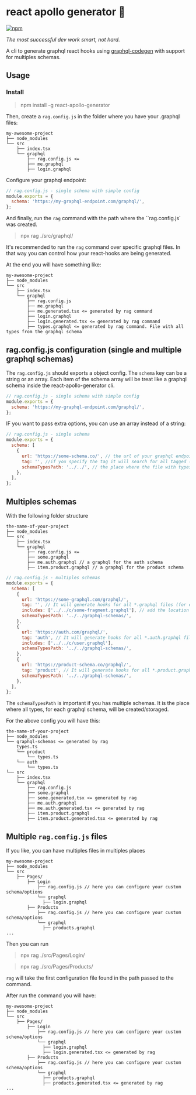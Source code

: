# react apollo generator 🔧
[![npm](https://img.shields.io/npm/v/react-apollo-generator)](https://www.npmjs.com/package/react-apollo-generator)

_The most successful dev work smart, not hard._


A cli to generate graphql react hooks using [graphql-codegen](https://github.com/dotansimha/graphql-code-generator) with support for multiples schemas.

## Usage

### Install
> npm install -g react-apollo-generator

Then, create a `rag.config.js` in the folder where you have your .graphql files:
```
my-awesome-project
├── node_modules
└── src
    ├── index.tsx
    └── graphql
        ├── rag.config.js <=
        ├── me.graphql
        ├── login.graphql
```

Configure your graphql endpoint:
```js
// rag.config.js - single schema with simple config
module.exports = {
  schema: 'https://my-graphql-endpoint.com/graphql/',
};
```
And finally, run the `rag` command with the path where the ``rag.config.js` was created.
> npx rag ./src/graphql/

It's recommended to run the `rag` command over specific graphql files. In that way you can control how your react-hooks are being generated.

At the end you will have something like:
```
my-awesome-project
├── node_modules
└── src
    ├── index.tsx
    └── graphql
        ├── rag.config.js
        ├── me.graphql
        ├── me.generated.tsx <= generated by rag command
        ├── login.graphql
        ├── login.generated.tsx <= generated by rag command
        ├── types.graphql <= generated by rag command. File with all types from the graphql schema
```


## rag.config.js configuration (single and multiple graphql schemas)

The `rag.config.js` should exports a object config. The `schema` key can be a string or an array. Each item of the schema array will be treat like a graphql schema inside the react-apollo-generator cli.

```js
// rag.config.js - single schema with simple config
module.exports = {
  schema: 'https://my-graphql-endpoint.com/graphql/',
};
```

IF you want to pass extra options, you can use an array instead of a string:

```js
// rag.config.js - single schema
module.exports = {
  schema: [
    {
      url: 'https://some-schema.co/', // the url of your graphql endpoint
      tag: '', //if you specify the tag it will search for all tagged (*.<tag>.graphql) files
      schemaTypesPath: '../../', // the place where the file with types for the graphql schema should be created.
    },
  ],
};
```

## Multiples schemas

With the following folder structure
```
the-name-of-your-project
├── node_modules
└── src
    ├── index.tsx
    └── graphql
        ├── rag.config.js <=
        ├── some.graphql
        ├── me.auth.graphql // a graphql for the auth schema
        ├── item.product.graphql // a graphql for the product schema
```
```js
// rag.config.js - multiples schemas
module.exports = {
  schema: [
    {
      url: 'https://some-graphql.com/graphql/',
      tag: '', // It will generate hooks for all *.graphql files (for example, some.graphql)
      includes: ['../../c/some-fragment.graphql'], // add the location of fragments used in your graphql queries.
      schemaTypesPath: '../../graphql-schemas/',
    },
    {
      url: 'https://auth.com/graphql/',
      tag: 'auth', // It will generate hooks for all *.auth.graphql files (for example, me.auth.graphql)
      includes: ['../../c/user.graphql'],
      schemaTypesPath: '../../graphql-schemas/',
    },
    {
      url: 'https://product-schema.co/graphql/',
      tag: 'product', // It will generate hooks for all *.product.graphql files (for example, item.product.graphql)
      schemaTypesPath: '../../graphql-schemas/',
    },
  ],
};
```

The `schemaTypesPath` is important if you has multiple schemas. It is the place where all types, for each graphql schema, will be created/storaged.

For the above config you will have this:
```
the-name-of-your-project
├── node_modules
└── graphql-schemas <= generated by rag
    types.ts
    └── product
        └── types.ts
    └── auth
        └── types.ts
└── src
    ├── index.tsx
    └── graphql
        ├── rag.config.js
        ├── some.graphql
        ├── some.generated.tsx <= generated by rag
        ├── me.auth.graphql
        ├── me.auth.generated.tsx <= generated by rag
        ├── item.product.graphql
        ├── item.product.generated.tsx <= generated by rag
```

## Multiple `rag.config.js` files
If you like, you can have multiples files in multiples places

```
my-awesome-project
├── node_modules
└── src
    ├── Pages/
        ├── Login
            ├── rag.config.js // here you can configure your custom schema/options
            └── graphql
              ├── login.graphql
        ├── Products
            ├── rag.config.js // here you can configure your custom schema/options
            └── graphql
              ├── products.graphql
...
```
Then you can run
> npx rag ./src/Pages/Login/

> npx rag ./src/Pages/Products/

`rag` will take the first configuration file found in the path passed to the command.

After run the command you will have:
```
my-awesome-project
├── node_modules
└── src
    ├── Pages/
        ├── Login
            ├── rag.config.js // here you can configure your custom schema/options
            └── graphql
              ├── login.graphql
              ├── login.generated.tsx <= generated by rag
        ├── Products
            ├── rag.config.js // here you can configure your custom schema/options
            └── graphql
              ├── products.graphql
              ├── products.generated.tsx <= generated by rag
...
```


